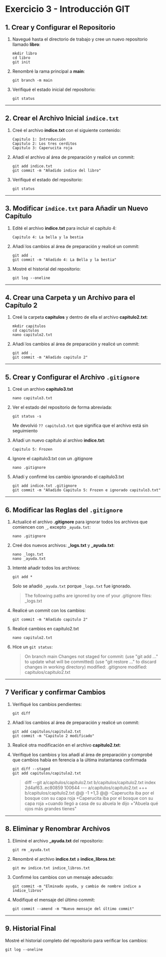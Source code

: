 
# Exercicio 3 - Introducción GIT

## 1. Crear y Configurar el Repositorio

1. Navegué hasta el directorio de trabajo y cree un nuevo repositorio llamado **libro**:
   ```
   mkdir libro
   cd libro
   git init
   ```

2. Renombré la rama principal a **main**:
   ```
   git branch -m main
   ```

3. Verifiqué el estado inicial del repositorio:
   ```
   git status
   ```

---

## 2. Crear el Archivo Inicial `indice.txt`

1. Creé el archivo **indice.txt** con el siguiente contenido:
   ```
   Capitulo 1: Introducción
   Capitulo 2: Los tres cerditos
   Capitulo 3: Caperucita roja
   ```

2. Añadí el archivo al área de preparación y realicé un commit:
   ```
   git add indice.txt
   git commit -m "Añadido indice del libro"
   ```

3. Verifiqué el estado del repositorio:
   ```
   git status
   ```

---

## 3. Modificar `indice.txt` para Añadir un Nuevo Capítulo

1. Edité el archivo **indice.txt** para incluir el capítulo 4:
   ```
   Capitulo 4: La bella y la bestia
   ```

2. Añadí los cambios al área de preparación y realicé un commit:
   ```
   git add .
   git commit -m "Añadido 4: La Bella y la bestia"
   ```

3. Mostré el historial del repositorio:
   ```
   git log --oneline
   ```

---

## 4. Crear una Carpeta y un Archivo para el Capítulo 2

1. Creé la carpeta **capitulos** y dentro de ella el archivo **capitulo2.txt**:
   ```
   mkdir capitulos
   cd capitulos
   nano capitulo2.txt
   ```

2. Añadí los cambios al área de preparación y realicé un commit:
   ```
   git add .
   git commit -m "Añadido capitulo 2"
   ```

---

## 5. Crear y Configurar el Archivo `.gitignore`

1. Creé un archivo **capitulo3.txt** 
   ```
   nano capitulo3.txt
   ```

2. Ver el estado del repositorio de forma abreviada:
   ````
   git status -s
   `````
   Me devolvió `?? capitulo3.txt` que significa que el archivo está sin seguimiento

3. Añadí un nuevo capítulo al archivo **indice.txt**:
   ```
   Capitulo 5: Frozen
   ```
4. Ignore el capitulo3.txt con un .gitignore
   ```
   nano .gitignore
   ```
5. Añadí y confirmé los cambio ignorando el capitulo3.txt
   ```
   git add indice.txt .gitignore
   git commit -m "Añadido Capitulo 5: Frozen e ignorado capitulo3.txt"
   ```

---

## 6. Modificar las Reglas del `.gitignore`

1. Actualicé el archivo **.gitignore** para ignorar todos los archivos que comiencen con `_`, excepto `_ayuda.txt`:
   ```
   nano .gitignore
   ```

2. Creé dos nuevos archivos: **_logs.txt** y **_ayuda.txt**:
   ```
   nano _logs.txt
   nano _ayuda.txt
   ```

3. Intenté añadir todos los archivos:
   ```
   git add *
   ```
   Solo se añadió `_ayuda.txt` porque `_logs.txt` fue ignorado.
   > The following paths are ignored by one of your .gitignore files:
   _logs.txt

4. Realicé un commit con los cambios:
   ```
   git commit -m "Añadido capitulo 2"
   ```
5. Realicé cambios en capitulo2.txt
   ````
   nano capitulo2.txt
   `````
6. Hice un `git status`:
   >  On branch main
      Changes not staged for commit:
      (use "git add <file>..." to update what will be committed)
      (use "git restore <file>..." to discard changes in working directory)
      modified:   .gitignore
      modified:   capitulos/capitulo2.txt


---

## 7 Verificar y confirmar Cambios

1. Verifiqué los cambios pendientes:
   ```
   git diff
   ```

2. Añadí los cambios al área de preparación y realicé un commit:
   ```
   git add capitulos/capitulo2.txt
   git commit -m "Capitulo 2 modificado"
   ```

3. Realicé otra modificación en el archivo **capitulo2.txt**:

4. Verifiqué los cambios y los añadí al área de preparación y comprobé que cambios había en ferencia a la última instantanea confirmada
   ```
   git diff --staged
   git add capitulos/capitulo2.txt
   ```
   > diff --git a/capitulos/capitulo2.txt b/capitulos/capitulo2.txt
      index 2d4af63..ec80859 100644
      --- a/capitulos/capitulo2.txt
      +++ b/capitulos/capitulo2.txt
      @@ -1 +1,3 @@
      -Caperucita iba por el bosque con su capa roja
      +Caperucita iba por el bosque con su capa roja 
      +cuando llegó a casa de su abuela le dijo 
      +"Abuela qué ojos más grandes tienes"

---

## 8. Eliminar y Renombrar Archivos

1. Eliminé el archivo **_ayuda.txt** del repositorio:
   ```
   git rm _ayuda.txt
   ```

2. Renombré el archivo **indice.txt** a **indice_libros.txt**:
   ```
   git mv indice.txt indice_libros.txt
   ```

3. Confirmé los cambios con un mensaje adecuado:
   ```
   git commit -m "Elminado ayuda, y cambio de nombre indice a indice_libros"
   ```

4. Modifiqué el mensaje del último commit:
   ```
   git commit --amend -m "Nuevo mensaje del último commit"
   ```

---

## 9. Historial Final

Mostré el historial completo del repositorio para verificar los cambios:
```
git log --oneline
```


